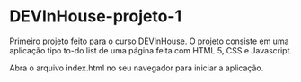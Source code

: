 # DEVInHouse-projeto-1
Primeiro projeto feito para o curso DEVInHouse. O projeto consiste em uma aplicação tipo to-do list de uma página feita com HTML 5, CSS e Javascript.

Abra o arquivo index.html no seu navegador para iniciar a aplicação.
